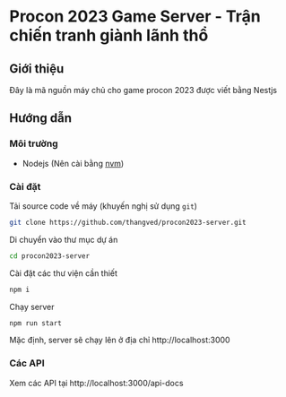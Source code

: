 # Procon 2023 Game Server - Trận chiến tranh giành lãnh thổ

## Giới thiệu

Đây là mã nguồn máy chủ cho game procon 2023 được viết bằng Nestjs

## Hướng dẫn

### Môi trường

- Nodejs (Nên cài bằng [nvm](https://github.com/nvm-sh/nvm))

### Cài đặt

Tải source code về máy (khuyến nghị sử dụng `git`)

```sh
git clone https://github.com/thangved/procon2023-server.git
```

Di chuyển vào thư mục dự án

```sh
cd procon2023-server
```

Cài đặt các thư viện cần thiết

```sh
npm i
```

Chạy server

```sh
npm run start
```

Mặc định, server sẽ chạy lên ở địa chỉ http://localhost:3000

### Các API

Xem các API tại http://localhost:3000/api-docs
